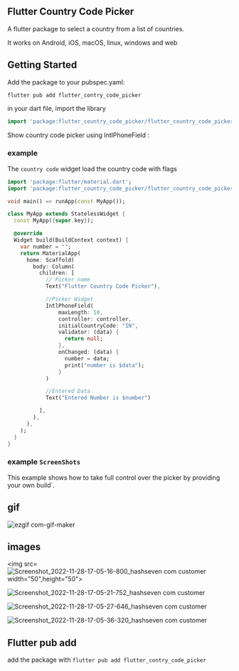 ## Flutter Country Code Picker

A flutter package to select a country from a list of countries.

It works on Android, iOS, macOS, linux, windows and web

## Getting Started

Add the package to your pubspec.yaml:

`flutter pub add flutter_contry_code_picker`

in your dart file, import the library
```dart
import 'package:flutter_country_code_picker/flutter_country_code_picker.dart';
```

Show country code picker using IntlPhoneField :

### example

The `country code` widget load the country code with flags

```dart
import 'package:flutter/material.dart';
import 'package:flutter_country_code_picker/flutter_country_code_picker.dart';

void main() => runApp(const MyApp());

class MyApp extends StatelessWidget {
  const MyApp({super.key});

  @override
  Widget build(BuildContext context) {
    var number = "";
    return MaterialApp(
      home: Scaffold(
        body: Column(
          children: [
            // Picker name
            Text("Flutter Country Code Picker"),

            //Picker Widget
            IntlPhoneField(
                maxLength: 10,
                controller: controller,
                initialCountryCode: "IN",
                validator: (data) {
                  return null;
                },
                onChanged: (data) {
                  number = data;
                  print("number is $data");
                }
            )

            //Entered Data
            Text("Entered Number is $number")

          ],
        ),
      ),
    );
  }
}
```


### example `ScreenShots`
This example shows how to take full control over the picker by providing your own build`.
## gif 

![ezgif com-gif-maker](https://user-images.githubusercontent.com/99036793/204272434-db5bab2d-b782-4828-bbf0-e0e06d0959ff.gif)

## images

<img src=![Screenshot_2022-11-28-17-05-16-800_hashseven com customer](https://user-images.githubusercontent.com/99036793/204272531-f525a6cb-3183-4624-bc97-07e75bdb24ee.jpg) width="50",height="50">

![Screenshot_2022-11-28-17-05-21-752_hashseven com customer](https://user-images.githubusercontent.com/99036793/204272538-79a97f6a-8c89-4273-a713-52f5040736ed.jpg)

![Screenshot_2022-11-28-17-05-27-646_hashseven com customer](https://user-images.githubusercontent.com/99036793/204272542-72f0c9f0-6742-4547-87c0-c86b580c9cb1.jpg)

![Screenshot_2022-11-28-17-05-36-320_hashseven com customer](https://user-images.githubusercontent.com/99036793/204272546-936955ac-bbba-410a-a61a-f3a9cedfe998.jpg)


## Flutter pub add

add the package with `flutter pub add flutter_contry_code_picker`




    
